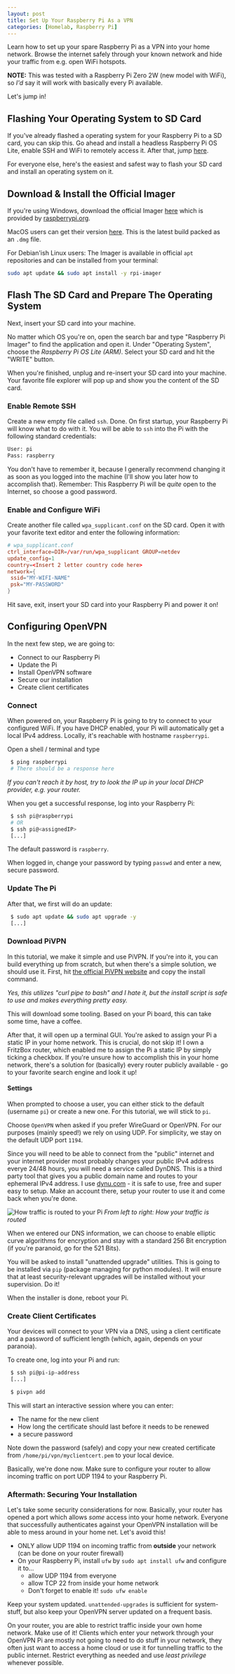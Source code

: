 ```yaml
---
layout: post
title: Set Up Your Raspberry Pi As a VPN
categories: [Homelab, Raspberry Pi]
---
```


Learn how to set up your spare Raspberry Pi as a VPN into your home network. Browse the internet safely through your known network and hide your traffic from e.g. open WiFi hotspots.

**NOTE:** This was tested with a Raspberry Pi Zero 2W (new model with WiFi), so _I'd_ say it will work with basically every Pi available.

Let's jump in!

## Flashing Your Operating System to SD Card

If you've already flashed a operating system for your Raspberry Pi to a SD card, you can skip this. Go ahead and install a headless Raspberry Pi OS Lite, enable SSH and WiFi to remotely access it. After that, jump [here](#configuring-openvpn).

For everyone else, here's the easiest and safest way to flash your SD card and install an operating system on it.

## Download & Install the Official Imager

If you're using Windows, download the official Imager [here](https://downloads.raspberrypi.org/imager/imager_latest.exe) which is provided by [raspberrypi.org](https://raspberrypi.org).

MacOS users can get their version [here](https://downloads.raspberrypi.org/imager/imager_latest.dmg). This is the latest build packed as an `.dmg` file.

For Debian'ish Linux users: The Imager is available in official `apt` repositories and can be installed from your terminal:

```bash
sudo apt update && sudo apt install -y rpi-imager
```

## Flash The SD Card and Prepare The Operating System

Next, insert your SD card into your machine.

No matter which OS you're on, open the search bar and type "Raspberry Pi Imager" to find the application and open it. Under "Operating System", choose the _Raspberry Pi OS Lite (ARM)_. Select your SD card and hit the "WRITE" button.

When you're finished, unplug and re-insert your SD card into your machine. Your favorite file explorer will pop up and show you the content of the SD card.

### Enable Remote SSH

Create a new empty file called `ssh`. Done. On first startup, your Raspberry Pi will know what to do with it. You will be able to `ssh` into the Pi with the following standard credentials:

```bash
User: pi
Pass: raspberry
```

You don't have to remember it, because I generally recommend changing it as soon as you logged into the machine (I'll show you later how to accomplish that). Remember: This Raspberry Pi will be _quite_ open to the Internet, so choose a good password.

### Enable and Configure WiFi

Create another file called `wpa_supplicant.conf` on the SD card. Open it with your favorite text editor and enter the following information:

```conf
# wpa_supplicant.conf
ctrl_interface=DIR=/var/run/wpa_supplicant GROUP=netdev
update_config=1
country=<Insert 2 letter country code here>
network={
 ssid="MY-WIFI-NAME"
 psk="MY-PASSWORD"
}
```

Hit save, exit, insert your SD card into your Raspberry Pi and power it on!

## Configuring OpenVPN

In the next few step, we are going to:

- Connect to our Raspberry Pi
- Update the Pi
- Install OpenVPN software
- Secure our installation
- Create client certificates

### Connect

When powered on, your Raspberry Pi is going to try to connect to your configured WiFi. If you have DHCP enabled, your Pi will automatically get a local IPv4 address. Locally, it's reachable with hostname `raspberrypi`.

Open a shell / terminal and type

```bash
 $ ping raspberrypi
 # There should be a response here
```

_If you can't reach it by host, try to look the IP up in your local DHCP provider, e.g. your router._

When you get a successful response, log into your Raspberry Pi:

```bash
 $ ssh pi@raspberrypi
 # OR
 $ ssh pi@<assignedIP>
 [...]
```

The default password is `raspberry`.

When logged in, change your password by typing `passwd` and enter a new, secure password.

### Update The Pi

After that, we first will do an update:

```bash
 $ sudo apt update && sudo apt upgrade -y
 [...]
```

### Download PiVPN

In this tutorial, we make it simple and use PiVPN. If you're into it, you can build everything up from scratch, but when there's a simple solution, we should use it.
First, hit [the official PiVPN website](https://www.pivpn.io/) and copy the install command.

_Yes, this utilizes "curl pipe to bash" and I hate it, but the install script is safe to use and makes everything pretty easy._

This will download some tooling. Based on your Pi board, this can take some time, have a coffee.

After that, it will open up a terminal GUI. You're asked to assign your Pi a static IP in your home network. This is crucial, do not skip it! I own a FritzBox router, which enabled me to assign the Pi a static IP by simply ticking a checkbox. If you're unsure how to accomplish this in your home network, there's a solution for (basically) every router publicly available - go to your favorite search engine and look it up!

#### Settings

When prompted to choose a user, you can either stick to the default (username `pi`) or create a new one. For this tutorial, we will stick to `pi`.

Choose `OpenVPN` when asked if you prefer WireGuard or OpenVPN. For our purposes (mainly speed!) we rely on using UDP. For simplicity, we stay on the default UDP port `1194`.

Since you will need to be able to connect from the "public" internet and your internet provider most probably changes your public IPv4 address everye 24/48 hours, you will need a service called DynDNS. This is a third party tool that gives you a public domain name and routes to your ephemeral IPv4 address. I use [dynu.com](https://dynu.com) - it is safe to use, free and super easy to setup. Make an account there, setup your router to use it and come back when you're done.

![How traffic is routed to your Pi](https://www.plantuml.com/plantuml/svg/RP2nQiD038RtUmf1bzQ3Io1BtL02oP0kmJIqI_7Wt2csY2qPHUVWjw_hrj12Lad_z_reVR5IhIKERTcvvFEkeQgsId4eiar3oEPMNWA-kCFt8NXXHcya32RmlispnU9fwNOb1v0U5VmK0ezgT29V6hhLum_XsIMZu5gJOP5jzmVeL7eAgBC2qog5C71ClRHEyI9DZm46YGfTF3RauJM_xvSF_v1pwMCJiO2Tj0Xl4ct49jEoKaGkifm-ylrisjJepxUwJaamBK_Z08XDe1w9Zj6kekS_uZLo-FtR5m00)
_From left to right: How your traffic is routed_

When we entered our DNS information, we can choose to enable elliptic curve algorithms for encryption and stay with a standard 256 Bit encryption (if you're paranoid, go for the 521 Bits).

You will be asked to install "unattended upgrade" utilities. This is going to be installed via `pip` (package managing for python modules). It will ensure that at least security-relevant upgrades will be installed without your supervision. Do it!

When the installer is done, reboot your Pi.

### Create Client Certificates

Your devices will connect to your VPN via a DNS, using a client certificate and a password of sufficient length (which, again, depends on your paranoia).

To create one, log into your Pi and run:

```bash
 $ ssh pi@pi-ip-address
 [...]

 $ pivpn add
```

This will start an interactive session where you can enter:

- The name for the new client
- How long the certificate should last before it needs to be renewed
- a secure password

Note down the password (safely) and copy your new created certificate from `/home/pi/vpn/myclientcert.pem` to your local device.

Basically, we're done now. Make sure to configure your router to allow incoming traffic on port UDP 1194 to your Raspberry Pi.

### Aftermath: Securing Your Installation

Let's take some security considerations for now. Basically, your router has opened a port which allows _some_ access into your home network. Everyone that successfully authenticates against your OpenVPN installation will be able to mess around in your home net. Let's avoid this!

- ONLY allow UDP 1194 on incoming traffic from **outside** your network (can be done on your router firewall)
- On your Raspberry Pi, install `ufw` by `sudo apt install ufw` and configure it to...
  - allow UDP 1194 from everyone
  - allow TCP 22 from inside your home network
  - Don't forget to enable it! `sudo ufw enable`

Keep your system updated. `unattended-upgrades` is sufficient for system-stuff, but also keep your OpenVPN server updated on a frequent basis.

On your router, you are able to restrict traffic inside your own home network. Make use of it! Clients which enter your network through your OpenVPN Pi are mostly not going to need to do stuff in your network, they often just want to access a home cloud or use it for tunnelling traffic to the public internet. Restrict everything as needed and use _least privilege_ whenever possible.
